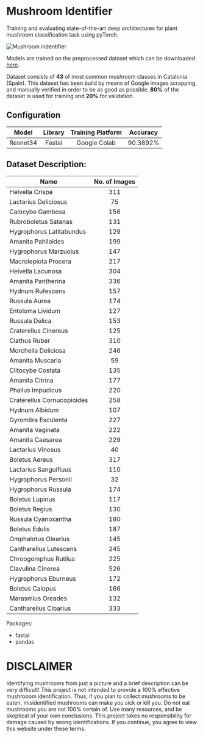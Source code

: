 # Mushroom Identifier

Training and evaluating state-of-the-art deep architectures for plant mushroom  classification task using pyTorch.

![Mushroom indentifier](app/static/img1.png)

Models are trained on the preprocessed dataset which can be downloaded [here](https://drive.google.com/drive/folders/1exBl5jKAoofDkoWhok2uJUJ8av0FKQEF?usp=sharing).

Dataset consists of **43** of most common mushroom classes in Catalonia (Spain). This dataset has been build by means of Google images scrapping, and manually verified in order to be as good as possible. **80%** of the dataset is used for training and **20%** for validation. 

## Configuration
| Model      | Library   | Training Platform | Accuracy    |
| ---------- |:---------:|:-----------------:|:-----------:|
| Resnet34   | Fastai    |    Google Colab   |   90.3892%   |

## Dataset Description:

|    Name                    | No. of Images |
| -------------------------- |:-------------:|
| Helvella Crispa            |     311       |
| Lactarius Deliciosus       |     75        |
| Calocybe Gambosa           |     156       |
| Rubroboletus Satanas       |     131       |
| Hygrophorus Latitabundus   |     129       |
| Amanita Pahlloides         |     199       |
| Hygrophorus Marzuolus      |     147       |
| Macrolepiota Procera       |     217       |
| Helvella Lacunosa          |     304       |
| Amanita Pantherina         |     336       |
| Hydnum Rufescens           |     157       |
| Russula Aurea              |     174       |
| Entoloma Lividum           |     127       |
| Russula Delica             |     153       |
| Craterellus Cinereus       |     125       |
| Clathus Ruber              |     310       |
| Morchella Deliciosa        |     246       |
| Amanita Muscaria           |     59        |
| Clitocybe Costata          |     135       |
| Amanita Citrina            |     177       |
| Phallus Impudicus          |     220       |
| Craterellus Cornucopioides |     258       |
| Hydnum Albidum             |     107       |
| Gyromitra Esculenta        |     227       |
| Amanita Vaginata           |     222       |
| Amanita Caesarea           |     229       |
| Lactarius Vinosus          |     40        |
| Boletus Aereus             |     317       |
| Lactarius Sanguifluus      |     110       |
| Hygrophorus Personii       |     32        |
| Hygrophorus Russula        |     174       |
| Boletus Lupinus            |     117       |
| Boletus Regius             |     130       |
| Russula Cyanoxantha        |     180       |
| Boletus Edulis             |     187       |
| Omphalotus Olearius        |     145       |
| Cantharellus Lutescens     |     245       |
| Chroogomphus Rutilus       |     225       |
| Clavulina Cinerea          |     526       |
| Hygrophorus Eburneus       |     172       |
| Boletus Calopus            |     166       |
| Marasmius Oreades          |     132       |
| Cantharellus Cibarius      |     333       |


Packages:

- fastai
- pandas

# **DISCLAIMER**

Identifying mushrooms from just a picture and a brief description can be very difficult! This project is not intended to provide a 100% effective mushrooom identification. Thus, if you plan to collect mushrooms to be eaten, misidentified mushrooms can make you sick or kill you. Do not eat mushrooms you are not 100% certain of. Use many resources, and be skeptical of your own conclusions. This project takes no responsibility for damage caused by wrong identifications. If you continue, you agree to view this website under these terms.

